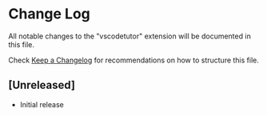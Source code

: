 # Change Log

All notable changes to the "vscodetutor" extension will be documented in this file.

Check [Keep a Changelog](http://keepachangelog.com/) for recommendations on how to structure this file.

## [Unreleased]

- Initial release